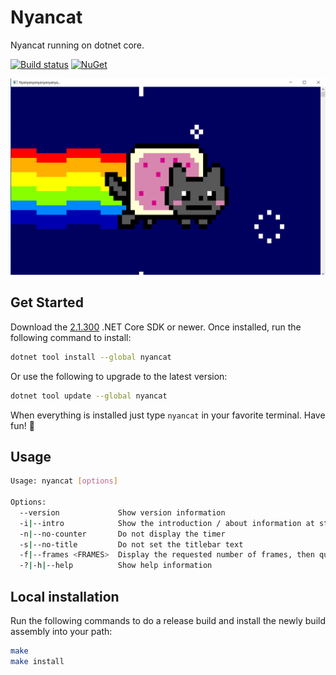 # Nyancat

Nyancat running on dotnet core.

[![Build status][appveyor-ci-badge]][appveyor-ci-url]
[![NuGet][nuget-package-badge]][nuget-package-url]

![Nyancat terminal](docs/nyancat-console.png)

## Get Started

Download the [2.1.300](https://www.microsoft.com/net/download/windows) .NET Core SDK or newer.
Once installed, run the following command to install:

```sh
dotnet tool install --global nyancat
```

Or use the following to upgrade to the latest version:

```sh
dotnet tool update --global nyancat
```

When everything is installed just type `nyancat` in your favorite terminal. Have fun! 🎉

## Usage

```sh
Usage: nyancat [options]

Options:
  --version             Show version information
  -i|--intro            Show the introduction / about information at startup
  -n|--no-counter       Do not display the timer
  -s|--no-title         Do not set the titlebar text
  -f|--frames <FRAMES>  Display the requested number of frames, then quit
  -?|-h|--help          Show help information
```

## Local installation

Run the following commands to do a release build and install the newly build assembly into your path:

```sh
make
make install
```

[appveyor-ci-url]: https://ci.appveyor.com/project/nickvandyck/nyancat-cs/branch/master
[appveyor-ci-badge]: https://img.shields.io/appveyor/ci/nickvandyck/nyancat-cs/master.svg?label=appveyor&style=flat-square

[nuget-package-url]: https://www.nuget.org/packages/nyancat/
[nuget-package-badge]: https://img.shields.io/nuget/v/nyancat.svg?style=flat-square&label=nuget
